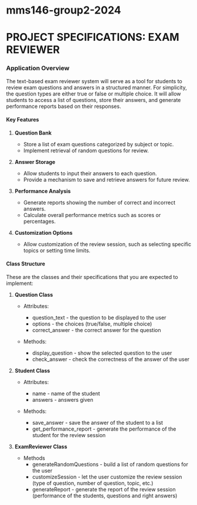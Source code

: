 # mms146-group2-2024
# PROJECT SPECIFICATIONS: EXAM REVIEWER

### Application Overview

The text-based exam reviewer system will serve as a tool for students to review exam questions and answers in a structured manner. For simplicity, the question types are either true or false or multiple choice. It will allow students to access a list of questions, store their answers, and generate performance reports based on their responses.


#### Key Features

1. **Question Bank**

    - Store a list of exam questions categorized by subject or topic.
    - Implement retrieval of random questions for review.

2. **Answer Storage**

    - Allow students to input their answers to each question.
    - Provide a mechanism to save and retrieve answers for future review.

3. **Performance Analysis**

    - Generate reports showing the number of correct and incorrect answers.
    - Calculate overall performance metrics such as scores or percentages.

4. **Customization Options**

    - Allow customization of the review session, such as selecting specific topics or setting time limits.

#### Class Structure

These are the classes and their specifications that you are expected to implement:

1. **Question Class**
    - Attributes:
      - question_text - the question to be displayed to the user
      - options - the choices (true/false, multiple choice)
      - correct_answer - the correct answer for the question
        
    - Methods:
      - display_question - show the selected question to the user
      - check_answer - check the correctness of the answer of the user

2. **Student Class**
    - Attributes:
      - name - name of the student
      - answers - answers given
        
    - Methods:
      - save_answer - save the answer of the student to a list
      - get_performance_report - generate the performance of the student for the review session

3. **ExamReviewer Class**
    - Methods
      - generateRandomQuestions - build a list of random questions for the user
      - customizeSession - let the user customize the review session (type of question, number of question, topic, etc.)
      - generateReport - generate the report of the review session (performance of the students, questions and right answers)
